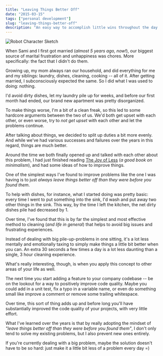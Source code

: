 ```yaml
---
title: "Leaving Things Better Off"
date: "2015-03-15"
tags: ["personal development"]
slug: "leaving-things-better-off"
description: "An easy way to accomplish little wins throughout the day is to try and always leave things better off than they were before you got there."
---
```



![Robot Character Sketch][]


When Sami and I first got married (*almost 5 years ago, now!*), our biggest
source of marital frustration and unhappiness was chores.  More specifically:
the fact that I didn't do them.

Growing up, my mom always ran our household, and did everything for me and my
siblings: laundry, dishes, cleaning, cooking -- all of it.  After getting
married, I subconsciously expected the same.  So I did what I was used to doing:
nothing.

I'd avoid dirty dishes, let my laundry pile up for weeks, and before our first
month had ended, our brand new apartment was pretty disorganized.

To make things worse, I'm a bit of a clean freak, so this led to some hardcore
arguments between the two of us.  We'd both get upset with each other, or even
worse, try to *not get upset* with each other and let the problems continue.

After talking about things, we decided to split up duties a bit more evenly.
And while we've had various successes and failures over the years in this
regard, things are much better.

Around the time we both finally opened up and talked with each other about this
problem, I had just finished reading [The Joy of Less][] (*a good book on
minimalism*), and had some ideas of how to improve things.

One of the simplest ways I've found to improve problems like the one I was
having is to just *always leave things better off than they were before you found
them*.

To help with dishes, for instance, what I started doing was pretty basic: every
time I went to put something into the sink, I'd wash and put away two other
things in the sink.  This way, by the time I left the kitchen, the net dirty
dishes pile had decreased by 1.

Over time, I've found that this is by far the simplest and most effective method
to cleaning (*and life in general*) that helps to avoid big issues and
frustrating experiences.

Instead of dealing with big pile-up-problems in one sitting, it's a lot less
mentally and emotionally taxing to simply make things a little bit better when
you can.  An extra 30 seconds a few times a day is a lot less daunting than a
single, 3 hour cleaning experience.

What's really interesting, though, is when you apply this concept to other areas
of your life as well.

The next time you start adding a feature to your company codebase -- be on the
lookout for a way to positively improve code quality.  Maybe you could add in a
unit test, fix a typo in a variable name, or even do something small like
improve a comment or remove some trailing whitespace.

Over time, this sort of thing adds up and before long you'll have substantially
improved the code quality of your projects, with very little effort.

What I've learned over the years is that by really adopting the mindset of
*"leave things better off than they were before you found them"*, I don't only
tend to solve my existing problems, but I also prevent new ones entirely.

If you're currently dealing with a big problem, maybe the solution doesn't have
to be so hard: just make it a little bit less of a problem every day =)


  [Robot Character Sketch]: /static/blog/images/2015/robot-character-sketch.jpg "Robot Character Sketch"
  [The Joy of Less]: http://www.amazon.com/gp/product/0984087311/ref=as_li_tl?ie=UTF8&camp=1789&creative=390957&creativeASIN=0984087311&linkCode=as2&tag=randdegg-20&linkId=PNLDD6DVTWQ66KG6 "The Joy of Less"
